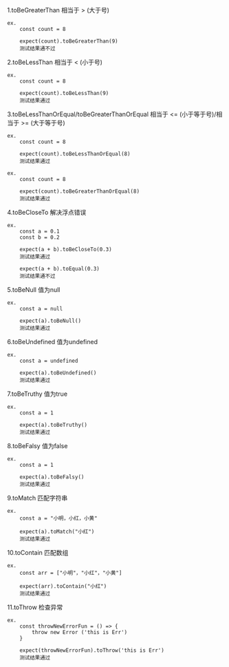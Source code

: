 1.toBeGreaterThan
    相当于 > (大于号)

    ex.
        const count = 8

        expect(count).toBeGreaterThan(9)
        测试结果通不过

2.toBeLessThan
    相当于 < (小于号)

    ex.
        const count = 8

        expect(count).toBeLessThan(9)
        测试结果通过

3.toBeLessThanOrEqual/toBeGreaterThanOrEqual
    相当于 <= (小于等于号)/相当于 >= (大于等于号)

    ex.
        const count = 8

        expect(count).toBeLessThanOrEqual(8)
        测试结果通过

    ex.
        const count = 8

        expect(count).toBeGreaterThanOrEqual(8)
        测试结果通过

4.toBeCloseTo
    解决浮点错误

    ex.
        const a = 0.1
        const b = 0.2

        expect(a + b).toBeCloseTo(0.3)
        测试结果通过

        expect(a + b).toEqual(0.3)
        测试结果通不过

5.toBeNull
    值为null

    ex.
        const a = null

        expect(a).toBeNull()
        测试结果通过

6.toBeUndefined
    值为undefined

    ex.
        const a = undefined

        expect(a).toBeUndefined()
        测试结果通过

7.toBeTruthy
    值为true

    ex.
        const a = 1

        expect(a).toBeTruthy()
        测试结果通过

8.toBeFalsy
    值为false

    ex.
        const a = 1

        expect(a).toBeFalsy()
        测试结果通过

9.toMatch
    匹配字符串

    ex.
        const a = "小明，小红，小黄"

        expect(a).toMatch("小红")
        测试结果通过

10.toContain
    匹配数组

    ex.
        const arr = ["小明"，"小红"，"小黄"]

        expect(arr).toContain("小红")
        测试结果通过

11.toThrow
    检查异常

    ex.
        const throwNewErrorFun = () => {
            throw new Error ('this is Err')
        }

        expect(throwNewErrorFun).toThrow('this is Err')
        测试结果通过
